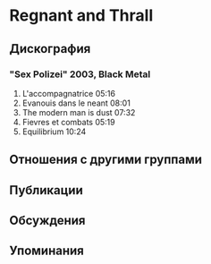 # Regnant and Thrall



## Дискография

### "Sex Polizei" 2003, Black Metal

1.	 L'accompagnatrice	05:16	 
2.	 Evanouis dans le neant	08:01	 
3.	 The modern man is dust	07:32	 
4.	 Fievres et combats	05:19	 
5.	 Equilibrium	10:24


## Отношения с другими группами


## Публикации


## Обсуждения


## Упоминания

